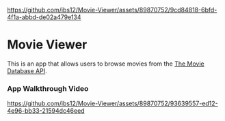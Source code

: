 
https://github.com/ibs12/Movie-Viewer/assets/89870752/9cd84818-6bfd-4f1a-abbd-de02a479e134

# Movie Viewer

This is an app that allows users to browse movies from the [The Movie Database API](http://docs.themoviedb.apiary.io/#).

### App Walkthrough Video

https://github.com/ibs12/Movie-Viewer/assets/89870752/93639557-ed12-4e96-bb33-21594dc46eed

